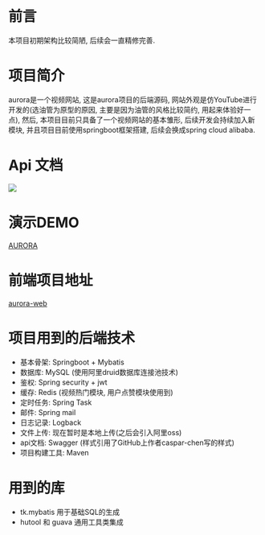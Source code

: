 # 前言
本项目初期架构比较简陋, 后续会一直精修完善.

# 项目简介
aurora是一个视频网站, 这是aurora项目的后端源码, 
网站外观是仿YouTube进行开发的(选油管为原型的原因, 主要是因为油管的风格比较简约, 用起来体验好一点),
然后, 本项目目前只具备了一个视频网站的基本雏形, 后续开发会持续加入新模块, 
并且项目目前使用springboot框架搭建, 后续会换成spring cloud alibaba.

# Api 文档
![](https://cdn.jsdelivr.net/gh/kyralo/aurora-server/aurora-server-api.png)

# 演示DEMO
[AURORA](https://aurora.kyralo.online)

# 前端项目地址
[aurora-web](https://github.com/kyralo/aurora-web)

# 项目用到的后端技术
- 基本骨架: Springboot + Mybatis
- 数据库: MySQL (使用阿里druid数据库连接池技术)
- 鉴权: Spring security + jwt
- 缓存: Redis (视频热门模块, 用户点赞模块使用到)
- 定时任务: Spring Task
- 邮件: Spring mail
- 日志记录: Logback
- 文件上传: 现在暂时是本地上传(之后会引入阿里oss)
- api文档: Swagger (样式引用了GitHub上作者caspar-chen写的样式)
- 项目构建工具: Maven

# 用到的库
- tk.mybatis 用于基础SQL的生成
- hutool 和 guava 通用工具类集成
